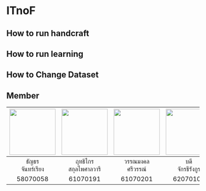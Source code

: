 # ITnoF
## How to run handcraft

## How to run learning

## How to Change Dataset
## Member

|<img src="https://i.imgur.com/iJS397U.png" width="120px" height="120px">|<img src="https://i.imgur.com/ktI03TF.png" width="120px" height="120px">|<img src="https://i.imgur.com/QOPPveW.jpg" width="120px" height="120px">|<img src="https://i.imgur.com/E7NZXtR.png" width="120px" height="120px">|<img src="https://i.imgur.com/3Cp1qY9.png" width="120px" height="120px">|
|:---:|:---:|:---:|:---:|:---:|
|ธัญ​ธร​<br>จันทร์​เรียง​|ฤทธิไกร<br>สกุลไพศาลวารี​|วรรณมงคล<br>ศรีวรรณ์​|บดี<br>จักรธีรังกูร​|ปรากรณ์<br>คำเภา|
|58070058|61070191|61070201|62070107|62070115|
